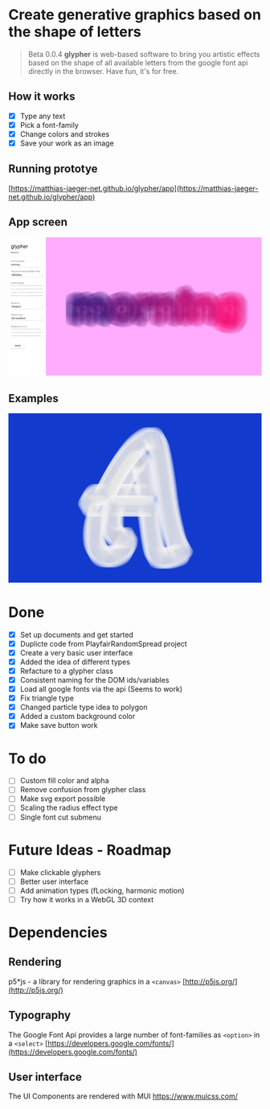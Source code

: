 # Create generative graphics based on the shape of letters

> Beta 0.0.4 **glypher** is web-based software to bring you artistic effects based on the shape of all available
letters from the google font api directly in the browser. Have fun, it's for free.

## How it works
- [x] Type any text
- [x] Pick a font-family
- [x] Change colors and strokes
- [x] Save your work as an image

## Running prototye
[https://matthias-jaeger-net.github.io/glypher/app](https://matthias-jaeger-net.github.io/glypher/app)

## App screen
![glypher app](documentation/screens/screen-3.png)

## Examples
![glypher example](documentation/results/glypher-1.jpg)


# Done
- [x] Set up documents and get started
- [x] Duplicte code from PlayfairRandomSpread project
- [x] Create a very basic user interface
- [x] Added the idea of different types
- [x] Refacture to a glypher class
- [x] Consistent naming for the DOM ids/variables
- [x] Load all google fonts via the api (Seems to work)
- [x] Fix triangle type
- [x] Changed particle type idea to polygon
- [x] Added a custom background color
- [x] Make save button work

# To do
- [ ] Custom fill color and alpha
- [ ] Remove confusion from glypher class
- [ ] Make svg export possible
- [ ] Scaling the radius effect type
- [ ] Single font cut submenu

# Future Ideas - Roadmap
- [ ] Make clickable glyphers
- [ ] Better user interface
- [ ] Add animation types (fLocking, harmonic motion)
- [ ] Try how it works in a WebGL 3D context

# Dependencies

## Rendering
p5*js - a library for rendering graphics in a `<canvas>`
[http://p5js.org/](http://p5js.org/)



## Typography
The Google Font Api provides a large number of font-families as `<option>` in a `<select>`
[https://developers.google.com/fonts/](https://developers.google.com/fonts/)



## User interface
The UI Components are rendered with MUI
https://www.muicss.com/
